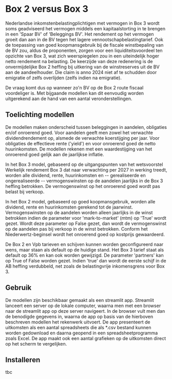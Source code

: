 # Box 2 versus Box 3

Nederlandse inkomstenbelastingplichtigen met vermogen in Box 3 wordt soms geadviseerd het vermogen middels een kapitaalstorting in te brengen in een 'Spaar BV' of 'Beleggings BV'. Het rendement op het vermogen groeit dan aan in de BV tegen het lagere vennootschapbelastingtarief. Ook de toepassing van goed koopmansgebruik bij de fiscale winstbepaling van de BV zou, aldus de proponenten, zorgen voor een liquiditeitsvoordeel ten opzichte van Box 3, wat zich weerspiegelen zou in een uiteindelijk hoger netto rendement na belasting. De keerzijde van deze redenering is de onvermijdelijke Box 2 heffing bij uitkering van de winstreserves uit de BV aan de aandeelhouder. Die claim is anno 2024 niet af te schudden door emigratie of zelfs overlijden (zelfs indien na emigratie). 

De vraag komt dus op wanneer zo'n BV op de Box 2 route fiscaal voordeliger is. Met bijgaande modellen kan dit eenvoudig worden uitgerekend aan de hand van een aantal veronderstellingen. 

## Toelichting modellen

De modellen maken onderscheid tussen beleggingen in aandelen, obligaties en/of onroerend goed. Voor aandelen geeft men zowel het verwachte dividendrendement op, alsmede de verwachte koerstijging per jaar. Voor obligaties de effectieve rente ('yield') en voor onroerend goed de netto huurinkomsten. De modellen rekenen met een waardestijging van het onroerend goed gelijk aan de jaarlijkse inflatie. 

In het Box 3 model, gebaseerd op de uitgangspunten van het wetsvoorstel Werkelijk rendement Box 3 dat naar verwachting per 2027 in werking treedt, worden alle dividend, rente, huurinkomsten en -- gerealiseerde en ongerealiseerde -- vermogenswinsten op de aandelen jaarlijks in de Box 3 heffing betrokken. De vermogenswinst op het onroerend goed wordt pas belast bij verkoop. 

In het Box 2 model, gebaseerd op goed koopmansgebruik, worden alle dividend, rente en huurinkomsten gerekend tot de jaarwinst. Vermogenswinsten op de aandelen worden alleen jaarlijks in de winst betrokken indien de parameter voor 'mark-to-market' (mtm) op 'True' wordt gezet. Wordt deze parameter op False gezet, dan wordt de vermogenswinst op de aandelen pas bij verkoop in de winst betrokken. Conform het Niederwertz-beginsel wordt het onroerend goed op kostprijs gewaardeerd.

De Box 2 en Vpb tarieven en schijven kunnen worden geconfigureerd naar wens, maar staan als default op de huidige stand. Het Box 3 tarief staat als default op 36% en kan ook worden gewijzigd. De parameter 'partners' kan op True of False worden gezet. Indien 'true' dan wordt de eerste schijf in de AB heffing verdubbeld, net zoals de belastingvrije inkomensgrens voor Box 3.

## Gebruik

De modellen zijn beschikbaar gemaakt als een streamlit app. Streamlit lanceert een server op de lokale computer, waarna men met een browser naar de streamlit app op deze server navigeert. In de browser vult men dan de benodigde gegevens in, waarna de app op basis van de hierboven beschreven modellen het rekenwerk uitvoert. De app presenteert de uitkomsten als een aantal spreadsheets die als *.csv bestand kunnen worden gedownload en daarna geopend in een spreadsheetprogramma zoals Excel. De app maakt ook een aantal grafieken op de uitkomsten direct op het scherm te vergelijken.

## Installeren

tbc
